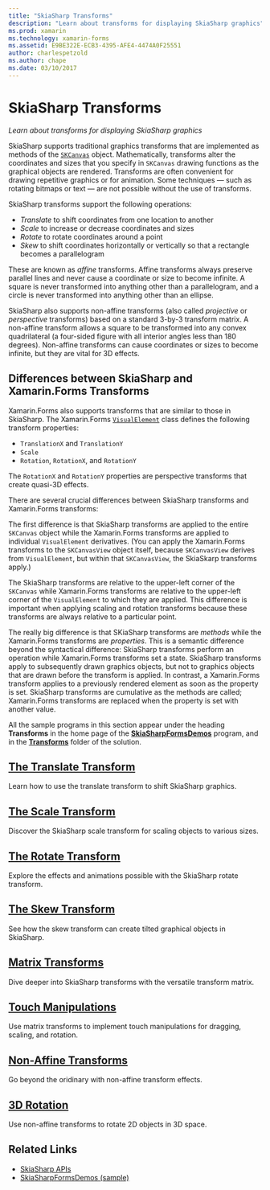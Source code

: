 ```yaml
---
title: "SkiaSharp Transforms"
description: "Learn about transforms for displaying SkiaSharp graphics"
ms.prod: xamarin
ms.technology: xamarin-forms
ms.assetid: E9BE322E-ECB3-4395-AFE4-4474A0F25551
author: charlespetzold
ms.author: chape
ms.date: 03/10/2017
---
```


# SkiaSharp Transforms

_Learn about transforms for displaying SkiaSharp graphics_

SkiaSharp supports traditional graphics transforms that are implemented as methods of the [`SKCanvas`](https://developer.xamarin.com/api/type/SkiaSharp.SKCanvas/) object. Mathematically, transforms alter the coordinates and sizes that you specify in `SKCanvas` drawing functions as the graphical objects are rendered. Transforms are often convenient for drawing repetitive graphics or for animation. Some techniques &mdash; such as rotating bitmaps or text &mdash; are not possible without the use of transforms.

SkiaSharp transforms support the following operations:

- *Translate* to shift coordinates from one location to another
- *Scale* to increase or decrease coordinates and sizes
- *Rotate* to rotate coordinates around a point
- *Skew* to shift coordinates horizontally or vertically so that a rectangle becomes a parallelogram

These are known as *affine* transforms. Affine transforms always preserve parallel lines and never cause a coordinate or size to become infinite. A square is never transformed into anything other than a parallelogram, and a circle is never transformed into anything other than an ellipse.

SkiaSharp also supports non-affine transforms (also called *projective* or *perspective* transforms) based on a standard 3-by-3 transform matrix. A non-affine transform allows a square to be transformed into any convex quadrilateral (a four-sided figure with all interior angles less than 180 degrees). Non-affine transforms can cause coordinates or sizes to become infinite, but they are vital for 3D effects.

## Differences between SkiaSharp and Xamarin.Forms Transforms

Xamarin.Forms also supports transforms that are similar to those in SkiaSharp. The Xamarin.Forms [`VisualElement`](https://developer.xamarin.com/api/type/Xamarin.Forms.VisualElement/) class defines the following transform properties:

- `TranslationX` and `TranslationY`
- `Scale`
- `Rotation`, `RotationX`, and `RotationY`

The `RotationX` and `RotationY` properties are perspective transforms that create quasi-3D effects.

There are several crucial differences between SkiaSharp transforms and Xamarin.Forms transforms:

The first difference is that SkiaSharp transforms are applied to the entire `SKCanvas` object while the Xamarin.Forms transforms are applied to individual `VisualElement` derivatives. (You can apply the Xamarin.Forms transforms to the `SKCanvasView` object itself, because `SKCanvasView` derives from `VisualElement`, but within that `SKCanvasView`, the SkiaSkarp transforms apply.)

The SkiaSharp transforms are relative to the upper-left corner of the `SKCanvas` while Xamarin.Forms transforms are relative to the upper-left corner of the `VisualElement` to which they are applied. This difference is important when applying scaling and rotation transforms because these transforms are always relative to a particular point.

The really big difference is that SKiaSharp transforms are *methods* while the Xamarin.Forms transforms are *properties*. This is a semantic difference beyond the syntactical difference: SkiaSharp transforms perform an operation while Xamarin.Forms transforms set a state. SkiaSharp transforms apply to subsequently drawn graphics objects, but not to graphics objects that are drawn before the transform is applied. In contrast, a Xamarin.Forms transform applies to a previously rendered element as soon as the property is set. SkiaSharp transforms are cumulative as the methods are called; Xamarin.Forms transforms are replaced when the property is set with another value.

All the sample programs in this section appear under the heading **Transforms** in the home page of the [**SkiaSharpFormsDemos**](https://developer.xamarin.com/samples/xamarin-forms/SkiaSharpForms/Demos/) program, and in the [**Transforms**](https://github.com/xamarin/xamarin-forms-samples/tree/master/SkiaSharpForms/SkiaSharpFormsDemos/SkiaSharpFormsDemos/SkiaSharpFormsDemos/Transforms) folder of the solution.

## [The Translate Transform](translate.md)

Learn how to use the translate transform to shift SkiaSharp graphics.

## [The Scale Transform](scale.md)

Discover the SkiaSharp scale transform for scaling objects to various sizes.

## [The Rotate Transform](rotate.md)

Explore the effects and animations possible with the SkiaSharp rotate transform.

## [The Skew Transform](skew.md)

See how the skew transform can create tilted graphical objects in SkiaSharp.

## [Matrix Transforms](matrix.md)

Dive deeper into SkiaSharp transforms with the versatile transform matrix.

## [Touch Manipulations](touch.md)

Use matrix transforms to implement touch manipulations for dragging, scaling, and rotation.

## [Non-Affine Transforms](non-affine.md)

Go beyond the oridinary with non-affine transform effects.

## [3D Rotation](3d-rotation.md)

Use non-affine transforms to rotate 2D objects in 3D space.


## Related Links

- [SkiaSharp APIs](https://developer.xamarin.com/api/root/SkiaSharp/)
- [SkiaSharpFormsDemos (sample)](https://developer.xamarin.com/samples/xamarin-forms/SkiaSharpForms/Demos/)
